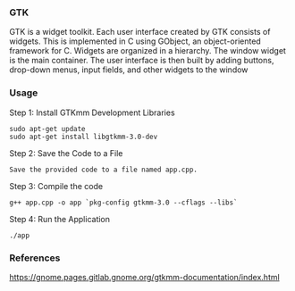 ### GTK 

GTK is a widget toolkit. Each user interface created by GTK consists of widgets. This is implemented in C using GObject, an object-oriented framework for C. Widgets are organized in a hierarchy. The window widget is the main container. The user interface is then built by adding buttons, drop-down menus, input fields, and other widgets to the window


### Usage

Step 1: Install GTKmm Development Libraries
```
sudo apt-get update
sudo apt-get install libgtkmm-3.0-dev

```

Step 2: Save the Code to a File

```
Save the provided code to a file named app.cpp.

```

Step 3: Compile the code

```
g++ app.cpp -o app `pkg-config gtkmm-3.0 --cflags --libs`
```

Step 4: Run the Application

```
./app

```

### References

https://gnome.pages.gitlab.gnome.org/gtkmm-documentation/index.html
